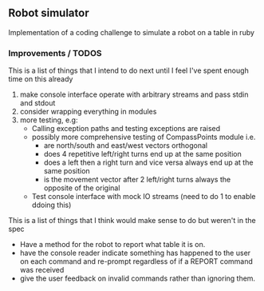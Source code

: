 ## Robot simulator

Implementation of a coding challenge to simulate a robot on a table in ruby

### Improvements / TODOS

This is a list of things that I intend to do next until I feel I've spent enough time on this already

1. make console interface operate with arbitrary streams and pass stdin and stdout
2. consider wrapping everything in modules
3. more testing, e.g:
    - Calling exception paths and testing exceptions are raised
    - possibly more comprehensive testing of CompassPoints module i.e.
        - are north/south and east/west vectors orthogonal
        - does 4 repetitive left/right turns end up at the same position
        - does a left then a right turn and vice versa always end up at the same position
        - is the movement vector after 2 left/right turns always the opposite of the original
    - Test console interface with mock IO streams (need to do 1 to enable ddoing this)

This is a list of things that I think would make sense to do but weren't in the spec

- Have a method for the robot to report what table it is on.
- have the console reader indicate something has happened to the user on each command and re-prompt regardless of if a REPORT command was received
- give the user feedback on invalid commands rather than ignoring them.